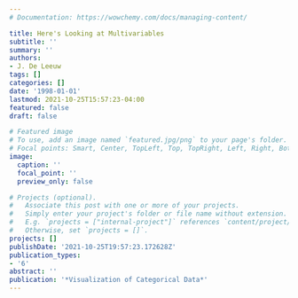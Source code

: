 ```yaml
---
# Documentation: https://wowchemy.com/docs/managing-content/

title: Here's Looking at Multivariables
subtitle: ''
summary: ''
authors:
- J. De Leeuw
tags: []
categories: []
date: '1998-01-01'
lastmod: 2021-10-25T15:57:23-04:00
featured: false
draft: false

# Featured image
# To use, add an image named `featured.jpg/png` to your page's folder.
# Focal points: Smart, Center, TopLeft, Top, TopRight, Left, Right, BottomLeft, Bottom, BottomRight.
image:
  caption: ''
  focal_point: ''
  preview_only: false

# Projects (optional).
#   Associate this post with one or more of your projects.
#   Simply enter your project's folder or file name without extension.
#   E.g. `projects = ["internal-project"]` references `content/project/deep-learning/index.md`.
#   Otherwise, set `projects = []`.
projects: []
publishDate: '2021-10-25T19:57:23.172628Z'
publication_types:
- '6'
abstract: ''
publication: '*Visualization of Categorical Data*'
---
```

